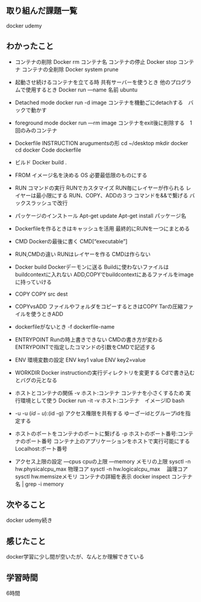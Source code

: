 ## 取り組んだ課題一覧
docker udemy
## わかったこと
- コンテナの削除
Docker rm コンテナ名
コンテナの停止
Docker stop コンテナ
コンテナの全削除
Docker system prune

- 起動させ続けるコンテナを立てる時
共有サーバーを使うとき
他のプログラムで使用するとき
Docker run —name 名前 ubuntu

- Detached mode 
docker run -d image
コンテナを機動ごにdetachする　バックで動かす

- foreground mode
docker run —rm image
コンテナをexit後に削除する　1回のみのコンテナ

- Dockerfile
INSTRUCTION arugumentsの形
cd ~/desktop
mkdir docker
cd docker
Code dockerfile

- ビルド
Docker build .

- FROM
イメージ名を決める
OS
必要最低限のものにする

- RUN
コマンドの実行
RUNでカスタマイズ
RUN毎にレイヤーが作られる
レイヤーは最小限にする
RUN、COPY、ADDの３つ
コマンドを&&で繋げる
バックスラッシュで改行

- パッケージのインストール
Apt-get update
Apt-get install パッケージ名

- Dockerfileを作るときはキャッシュを活用
最終的にRUNを一つにまとめる

- CMD
Dockerの最後に書く
CMD[“executable”]


- RUN,CMDの違い
RUNはレイヤーを作る
CMDは作らない

- Docker build
Dockerデーモンに送る
Buildに使わないファイルはbuildcontextに入れない
ADD,COPYでbuildcontextにあるファイルをimageに持っていける

- COPY
COPY src dest

- COPYvsADD
ファイルやフォルダをコピーするときはCOPY
Tarの圧縮ファイルを使うときADD

- dockerfileがないとき
-f dockerfile-name

- ENTRYPOINT
Runの時上書きできない
CMDの書き方が変わる
ENTRYPOINTで指定したコマンドの引数をCMDで記述する

- ENV
環境変数の設定
ENV key1 value
ENV key2=value

- WORKDIR
Docker instructionの実行ディレクトリを変更する
Cdで書き込むとバグの元となる

- ホストとコンテナの関係
-v ホスト:コンテナ
コンテナを小さくするため
実行環境として使う
Docker run -it -v ホスト:コンテナ　イメージID bash

- -u
-u $(id -u):$(id -g)
アクセス権限を共有する
ゆーざーidとグループidを指定する

- ホストのポートをコンテナのポートに繋げる
-p
ホストのポート番号:コンテナのポート番号
コンテナ上のアプリケーションをホストで実行可能にする
Localhost:ポート番号

- アクセス上限の設定
—cpus cpuの上限
—memory メモリの上限
sysctl -n hw.physicalcpu_max 物理コア
sysctl -n hw.logicalcpu_max 　論理コア
sysctl hw.memsizeメモリ
コンテナの詳細を表示
docker inspect コンテナ名 | grep -i memory

## 次やること
docker udemy続き
## 感じたこと
docker学習に少し間が空いたが、なんとか理解できている
## 学習時間
6時間
